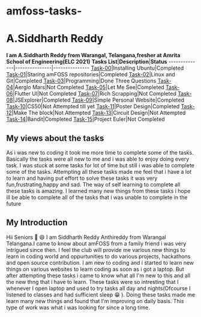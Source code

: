 # amfoss-tasks-
# A.Siddharth Reddy
**I am A.Siddharth Reddy from Warangal, Telangana,fresher at Amrita School of Engineering(ELC 2021)**
**Tasks List**|**Description**|**Status**
--------------|---------------|---------------
[Task-00](https://github.com/Siddharth2812/amFOSS-tasks/tree/main/Task-00)|Installing Ubuntu|Completed
[Task-01](https://github.com/Siddharth2812/amFOSS-tasks/tree/main/Task%20-%2001)|Staring amFOSS repositories|Completed
[Task-02](https://github.com/Siddharth2812/amFOSS-tasks/tree/main/Task%20-%2002)|Linux and Git|Completed
[Task-03](https://github.com/Siddharth2812/amFOSS-tasks/tree/main/Task%20-%2003)|Programming|Done Three Questions
[Task-04](https://github.com/Siddharth2812/amFOSS-tasks/tree/main/Task%20-%2004)|Aerglo Mars|Not Completed
[Task-05](https://github.com/Siddharth2812/amFOSS-tasks/tree/main/Task%20-%2005)|Let Me See|Completed
[Task-06](https://github.com/Siddharth2812/amFOSS-tasks/tree/main/Task%20-%2006)|Flutter UI|Not Completed
[Task-07](https://github.com/Siddharth2812/amFOSS-tasks/tree/main/Task%20-%2007)|Rich Scrapping|Not Completed
[Task-08](https://github.com/Siddharth2812/amFOSS-tasks/tree/main/Task%20-%2008)|JSExplorer|Completed
[Task-09](https://github.com/Siddharth2812/amFOSS-tasks/tree/main/Task%20-%2009)|Simple Personal Website|Completed
[Task-10](https://github.com/Siddharth2812/amFOSS-tasks/tree/main/Task%20-%2010)|CS50|Not Attempted till yet
[Task-11](https://github.com/Siddharth2812/amFOSS-tasks/tree/main/Task%20-%2011)|Poster Design|Completed
[Task-12](https://github.com/Siddharth2812/amFOSS-tasks/tree/main/Task%20-%2012)|Make The block|Not Attempted 
[Task-13](https://github.com/Siddharth2812/amFOSS-tasks/tree/main/Task%20-%2013)|Circuit Design|Not Attempted
[Task-14](https://github.com/Siddharth2812/amFOSS-tasks/tree/main/Task%20-%2014)|Bandit|Completed
[Task-15](https://github.com/Siddharth2812/amFOSS-tasks/tree/main/Task%20-%2015)|Project Euler|Not Completed
## My views about the tasks
As i was new to coding it took me more time to complete some of the tasks. Basically the tasks were all new to me and i was able to enjoy doing every task.
I  was stuck at some tasks for lot of time but still i was able to complete some of the tasks. Attempting all these tasks made me feel that i have a lot to learn and having put effort to solve these tasks it was very fun,frustrating,happy and sad. 
The way of self learning to complete all these tasks is amazing. I learned many new things from these tasks i hope ill be able to complete all of the tasks that i was unable to complete in the future
## My Introduction
Hii Seniors :pray: :smile: I am Siddharth Reddy Anthireddy from Warangal Telangana.I came to know about amFOSS from a family friend i was very intrigued since then.
I feel the club will provide me various new things to learn in coding world and oppurtunities to do various projects, hackathons and open source contribution.
I am new to coding and i started to learn new things on various websites to learn coding as soon as i got a laptop. But after attempting these tasks i came to know what all I'm new to this and all the new thng that i have to learn. These tasks were so intresting that I whenever I open laptop and used to try tasks all day and nights(Ofcourse I listened to classes and had sufficient sleep :grin: ). 
Doing these tasks made me learn many new things and found that I'm improving on daily basis. This type of work was what i was looking for since a long time.
